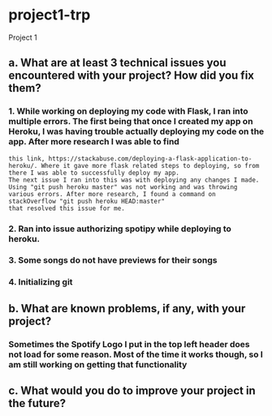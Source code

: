 # project1-trp
Project 1
## a. What are at least 3 technical issues you encountered with your project? How did you fix them?
  ###  1. While working on deploying my code with Flask, I ran into multiple errors. The first being that once I created my app on Heroku, I was having trouble actually deploying my code on the app. After more research I was able to find
    this link, https://stackabuse.com/deploying-a-flask-application-to-heroku/. Where it gave more flask related steps to deploying, so from there I was able to successfully deploy my app.
    The next issue I ran into this was with deploying any changes I made. Using "git push heroku master" was not working and was throwing various errors. After more research, I found a command on stackOverflow "git push heroku HEAD:master"
    that resolved this issue for me.
  ### 2. Ran into issue authorizing spotipy while deploying to heroku.
  ### 3. Some songs do not have previews for their songs
  ### 4. Initializing git
## b. What are known problems, if any, with your project? 
###     Sometimes the Spotify Logo I put in the top left header does not load for some reason. Most of the time it works though, so I am still working on getting that functionality
## c. What would you do to improve your project in the future? 
